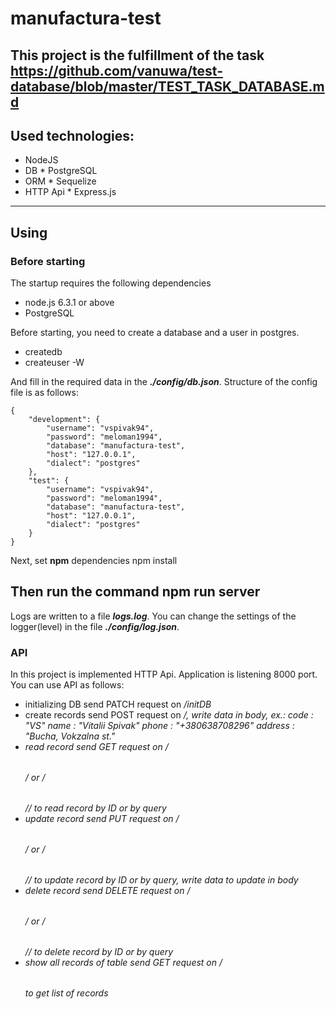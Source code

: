 # manufactura-test
This project is the fulfillment of the task <https://github.com/vanuwa/test-database/blob/master/TEST_TASK_DATABASE.md>
---
## Used technologies:
* NodeJS
* DB * PostgreSQL
* ORM * Sequelize
* HTTP Api * Express.js
---
## Using
### Before starting
The startup requires the following dependencies
* node.js 6.3.1 or above
* PostgreSQL

Before starting, you need to create a database and a user in postgres.
* createdb <databaseName>
* createuser <userName> -W

And fill in the required data in the ***./config/db.json***. Structure of the config file is as follows:

    {
        "development": {
            "username": "vspivak94",
            "password": "meloman1994",
            "database": "manufactura-test",
            "host": "127.0.0.1",
            "dialect": "postgres"
        },
        "test": {
            "username": "vspivak94",
            "password": "meloman1994",
            "database": "manufactura-test",
            "host": "127.0.0.1",
            "dialect": "postgres"
        }
    }

Next, set **npm** dependencies
    npm install

Then run the command
    npm run server
---
Logs are written to a file ***logs.log***. You can change the settings of the logger(level) in the file ***./config/log.json***.
### API
In this project is implemented HTTP Api. Application is listening 8000 port. You can use API as follows:
* initializing DB
   send PATCH request on */initDB*
* create records
    send POST request on */<table name>*, write data in body, ex.:
        code    : "VS"
        name    : "Vitalii Spivak"
        phone   : "+380638708296"
        address : "Bucha, Vokzalna st."
* read record
    send GET request on */<table name>/<record ID>* or */<table name>/<field>/<value>* to read record by ID or by query
* update record
    send PUT request on */<table name>/<record ID>* or */<table name>/<field>/<value>* to update record by ID or by query, write data to update in body
* delete record
    send DELETE request on */<table name>/<record ID>* or */<table name>/<field>/<value>* to delete record by ID or by query
* show all records of table
    send GET request on */<table name>* to get list of records
